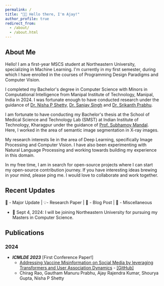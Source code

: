```yaml
---
permalink: /
title: "👋🏽 Hello there, I'm Ajay!"
author_profile: true
redirect_from:
  - /about/
  - /about.html
---
```


## About Me

Hello! I am a first-year MSCS student at Northeastern University, specializing in Machine Learning. I'm currently in my first semester, during which I have enrolled in the courses of Programming Design Paradigms and Computer Vision. 


I completed my Bachelor's degree in Computer Science with Minors in Computational Intelligence from Manipal Institute of Technology, Manipal, India in 2024. I was fortunate enough to have conducted research under the guidance of [Dr. Nisha P Shetty](https://scholar.google.com/citations?user=o4fHE34AAAAJ), [Dr. Sanjay Singh](https://scholar.google.com/citations?user=VBj6NyUAAAAJ&hl=en) and [Dr. Srikanth Prabhu](https://scholar.google.co.in/citations?user=iNwLHREAAAAJ&hl=en). 

I am fortunate to have conducting my Bachelor's thesis at the School of Medical Science and Technology Lab (SMST) at
Indian Institute of Technology, Kharagpur under the guidance
of [Prof. Subhamoy Mandal](https://www.iitkgp.ac.in/department/MM/faculty/mm-smandal). Here, I worked in the
area of semantic image segmentation in X-ray images. 

My research interests lie in the area of Deep Learning, specifically Image Processing and Computer Vision. I
have also been experimenting with Natural Language Processing and working towards building my experience in this domain. 

In my free time, I am in search for open-source projects where I can start my open-source contribution journey. If you have
interesting ideas brewing in your mind, please ping me. I would love to collaborate and work together.

## Recent Updates

🌟 - Major Update | 💡- Research Paper | 📝 - Blog Post | 📌 - Miscellaneous

- 🌟 Sept 4, 2024: I will be joining Northeastern University for pursuing my Masters in Computer Science.

## Publications

### 2024

- ***ICMLDE 2023*** [First Conference Paper!]
    - [Addressing Vaccine Misinformation on Social Media by leveraging Transformers and User Association Dynamics](https://www.sciencedirect.com/science/article/pii/S1877050924008470) - [[GitHub]](https://github.com/ajaystar8/Vaccine_Misinformation_Project.git)
    - Chirag Rao, Gautham Manuru Prabhu, Ajay Rajendra Kumar, Shourya Gupta, Nisha P Shetty
  
